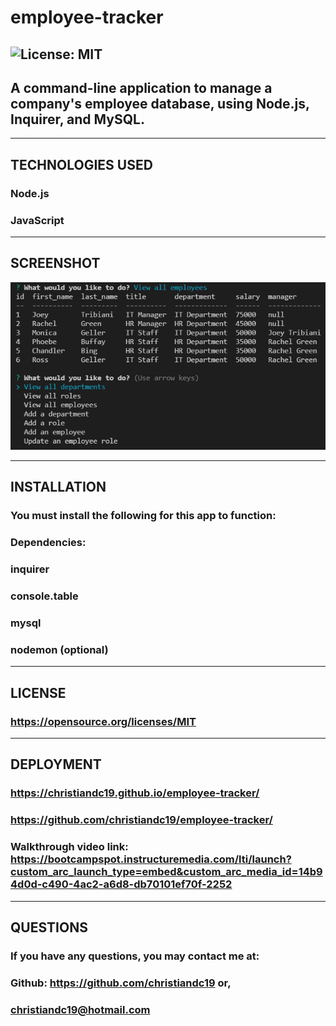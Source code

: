   # employee-tracker
  ## ![License: MIT](https://img.shields.io/badge/License-MIT-yellow.svg)
  ## A command-line application to manage a company's employee database, using Node.js, Inquirer, and MySQL.
  ------------------
  ## TECHNOLOGIES USED
  ### Node.js
  ### JavaScript
  ------------------
## SCREENSHOT
![screenshot](./assets/images/screenshot.png)

  ------------------
  ## INSTALLATION
  ### You must install the following for this app to function:
  ### Dependencies: 
  ### inquirer
  ### console.table
  ### mysql
  ### nodemon (optional)
  ------------------
  ## LICENSE  
  ### https://opensource.org/licenses/MIT
  ------------------
  ## DEPLOYMENT  
  ### https://christiandc19.github.io/employee-tracker/
  ### https://github.com/christiandc19/employee-tracker/
  ### Walkthrough video link: https://bootcampspot.instructuremedia.com/lti/launch?custom_arc_launch_type=embed&custom_arc_media_id=14b94d0d-c490-4ac2-a6d8-db70101ef70f-2252
  ------------------
  ## QUESTIONS  
  ### If you have any questions, you may contact me at:
  ### Github: https://github.com/christiandc19 or,
  ### christiandc19@hotmail.com

